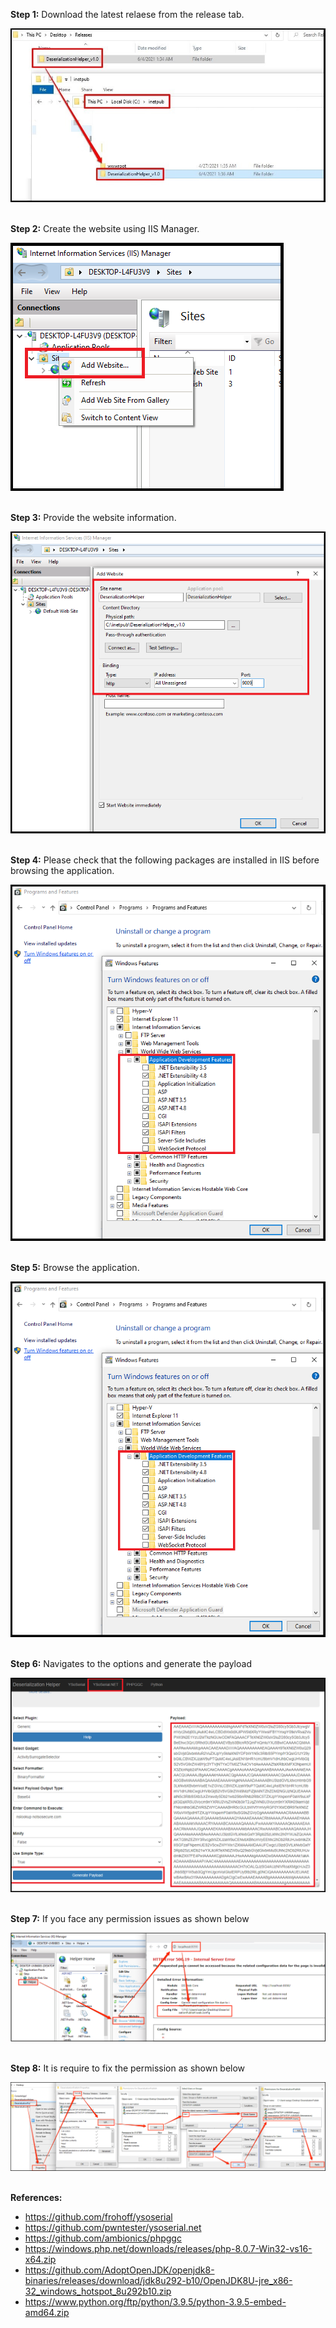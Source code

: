 **Step 1:** Download the latest relaese from the release tab.<br/>

![Usage](Usage/Release/1.jpg)
<br/><br/>

**Step 2:** Create the website using IIS Manager.<br/>

![Usage](Usage/Release/2.png)
<br/><br/>

**Step 3:** Provide the website information.<br/>

![Usage](Usage/Release/3.png)
<br/><br/>

**Step 4:** Please check that the following packages are installed in IIS before browsing the application.

![Usage](Usage/Release/4.png)
<br/><br/>

**Step 5:** Browse the application.<br/>

![Usage](Usage/Release/4.png)
<br/><br/>

**Step 6:** Navigates to the options and generate the payload<br/>

![Usage](Usage/Release/6.png)
<br/><br/>

**Step 7:** If you face any permission issues as shown below<br/>

![Usage](Usage/Release/7.png)
<br/><br/>

**Step 8:** It is require to fix the permission as shown below<br/>

![Usage](Usage/Release/8.png)
<br/><br/>

**References:**

- https://github.com/frohoff/ysoserial
- https://github.com/pwntester/ysoserial.net
- https://github.com/ambionics/phpggc
- https://windows.php.net/downloads/releases/php-8.0.7-Win32-vs16-x64.zip
- https://github.com/AdoptOpenJDK/openjdk8-binaries/releases/download/jdk8u292-b10/OpenJDK8U-jre_x86-32_windows_hotspot_8u292b10.zip
- https://www.python.org/ftp/python/3.9.5/python-3.9.5-embed-amd64.zip